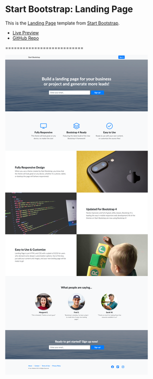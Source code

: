# Start Bootstrap: Landing Page

This is the [Landing Page](https://startbootstrap.com/themes/landing-page/) template from [Start Bootstrap](https://startbootstrap.com/).

* [Live Preview](https://startbootstrap.com/previews/landing-page/)
* [GitHub Repo](https://github.com/BlackrockDigital/startbootstrap-landing-page)

===========================

![Landing Page Preview](img/preview_landing_page.png)
